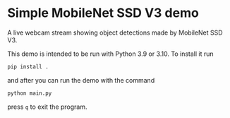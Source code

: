 # Simple MobileNet SSD V3 demo

A live webcam stream showing object detections made by MobileNet SSD V3.

This demo is intended to be run with Python 3.9 or 3.10. To install it run

```bash
pip install .
```

and after you can run the demo with the command

```bash
python main.py
```

press `q` to exit the program.
